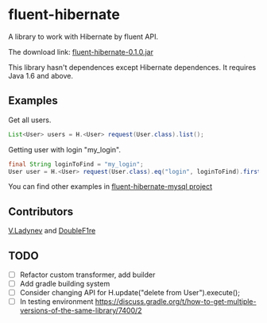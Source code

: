 # fluent-hibernate
A library to work with Hibernate by fluent API.

The download link:
[fluent-hibernate-0.1.0.jar](https://github.com/v-ladynev/fluent-hibernate/releases/download/v0.1.0/fluent-hibernate-0.1.0.jar)

This library hasn't dependences except Hibernate dependences. It requires Java 1.6 and above.

## Examples
Get all users.

```Java
List<User> users = H.<User> request(User.class).list();
```

Getting user with login "my_login".

```Java
final String loginToFind = "my_login";
User user = H.<User> request(User.class).eq("login", loginToFind).first();
```

You can find other examples in [fluent-hibernate-mysql project](https://github.com/v-ladynev/fluent-hibernate-mysql)

## Contributors

[V.Ladynev](https://plus.google.com/102177768964957793539/posts) and [DoubleF1re](https://github.com/DoubleF1re)

## TODO
- [ ] Refactor custom transformer, add builder
- [ ] Add gradle building system
- [ ] Consider changing API for H.update("delete from User").execute();
- [ ] In testing environment https://discuss.gradle.org/t/how-to-get-multiple-versions-of-the-same-library/7400/2
